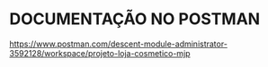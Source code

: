 # DOCUMENTAÇÃO NO POSTMAN

https://www.postman.com/descent-module-administrator-3592128/workspace/projeto-loja-cosmetico-mjp




